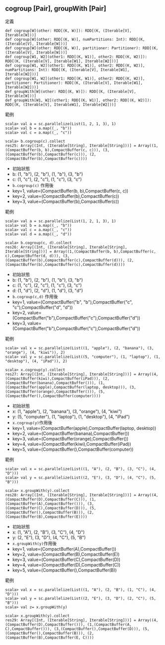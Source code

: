 ## cogroup [Pair], groupWith [Pair]

定義
```
def cogroup[W](other: RDD[(K, W)]): RDD[(K, (Iterable[V], Iterable[W]))]
def cogroup[W](other: RDD[(K, W)], numPartitions: Int): RDD[(K, (Iterable[V], Iterable[W]))]
def cogroup[W](other: RDD[(K, W)], partitioner: Partitioner): RDD[(K, (Iterable[V], Iterable[W]))]
def cogroup[W1, W2](other1: RDD[(K, W1)], other2: RDD[(K, W2)]): RDD[(K, (Iterable[V], Iterable[W1], Iterable[W2]))]
def cogroup[W1, W2](other1: RDD[(K, W1)], other2: RDD[(K, W2)], numPartitions: Int): RDD[(K, (Iterable[V], Iterable[W1], Iterable[W2]))]
def cogroup[W1, W2](other1: RDD[(K, W1)], other2: RDD[(K, W2)], partitioner: Partitioner): RDD[(K, (Iterable[V], Iterable[W1], Iterable[W2]))]
def groupWith[W](other: RDD[(K, W)]): RDD[(K, (Iterable[V], Iterable[W]))]
def groupWith[W1, W2](other1: RDD[(K, W1)], other2: RDD[(K, W2)]): RDD[(K, (Iterable[V], IterableW1], Iterable[W2]))]
```

範例
```
scala> val a = sc.parallelize(List(1, 2, 1, 3), 1)
scala> val b = a.map((_, "b"))
scala> val c = a.map((_, "c"))

scala> b.cogroup(c).collect
res25: Array[(Int, (Iterable[String], Iterable[String]))] = Array((1,(CompactBuffer(b, b),CompactBuffer(c, c))), (3,(CompactBuffer(b),CompactBuffer(c))), (2,(CompactBuffer(b),CompactBuffer(c))))
```
- 初始狀態
 - b: (1, "b"), (2, "b"), (1, "b"), (3, "b")
 - c: (1, "c"), (2, "c"), (1, "c"), (3, "c")
- ```b.cogroup(c)``` 作用後
 - key=1, value=(CompactBuffer(b, b),CompactBuffer(c, c))
 - key=2, value=(CompactBuffer(b),CompactBuffer(c))
 - key=3, value=(CompactBuffer(b),CompactBuffer(c))

範例
```
scala> val a = sc.parallelize(List(1, 2, 1, 3), 1)
scala> val b = a.map((_, "b"))
scala> val c = a.map((_, "c"))
scala> val d = a.map((_, "d"))

scala> b.cogroup(c, d).collect
res26: Array[(Int, (Iterable[String], Iterable[String], Iterable[String]))] = Array((1,(CompactBuffer(b, b),CompactBuffer(c, c),CompactBuffer(d, d))), (3,(CompactBuffer(b),CompactBuffer(c),CompactBuffer(d))), (2,(CompactBuffer(b),CompactBuffer(c),CompactBuffer(d))))
```
- 初始狀態
 - b: (1, "b"), (2, "b"), (1, "b"), (3, "b")
 - c: (1, "c"), (2, "c"), (1, "c"), (3, "c")
 - d: (1, "d"), (2, "d"), (1, "d"), (3, "d")
- ```b.cogroup(c,d)``` 作用後
 - key=1, value=(CompactBuffer("b", "b"),CompactBuffer("c", "c"),CompactBuffer("d", "d"))
 - key=2, value=(CompactBuffer("b"),CompactBuffer("c"),CompactBuffer("d")) 
 - key=3, value=(CompactBuffer("b"),CompactBuffer("c"),CompactBuffer("d")) 

範例
```
scala> val x = sc.parallelize(List((1, "apple"), (2, "banana"), (3, "orange"), (4, "kiwi")), 2)
scala> val y = sc.parallelize(List((5, "computer"), (1, "laptop"), (1, "desktop"), (4, "iPad")), 2)

scala> x.cogroup(y).collect
res27: Array[(Int, (Iterable[String], Iterable[String]))] = Array((4,(CompactBuffer(kiwi),CompactBuffer(iPad))), (2,(CompactBuffer(banana),CompactBuffer())), (1,(CompactBuffer(apple),CompactBuffer(laptop, desktop))), (3,(CompactBuffer(orange),CompactBuffer())), (5,(CompactBuffer(),CompactBuffer(computer))))
```
- 初始狀態
 - x: (1, "apple"), (2, "banana"), (3, "orange"), (4, "kiwi")
 - y: (5, "computer"), (1, "laptop"), (1, "desktop"), (4, "iPad")
- ```x.cogroup(y)```作用後
 - key=1, value=(CompactBuffer(apple),CompactBuffer(laptop, desktop))
 - key=2, value=(CompactBuffer(banana),CompactBuffer())
 - key=3, value=(CompactBuffer(orange),CompactBuffer())
 - key=4, value=(CompactBuffer(kiwi),CompactBuffer(iPad))
 - key=5, value=(CompactBuffer(),CompactBuffer(computer))

範例
```
scala> val x = sc.parallelize(List((1, "A"), (2, "B"), (3, "C"), (4, "D")))
scala> val y = sc.parallelize(List((2, "E"), (3, "D"), (4, "C"), (5, "B")))

scala> x.groupWith(y).collect
res28: Array[(Int, (Iterable[String], Iterable[String]))] = Array((4,(CompactBuffer(D),CompactBuffer(C))), (1,(CompactBuffer(A),CompactBuffer())), (3,(CompactBuffer(C),CompactBuffer(D))), (5,(CompactBuffer(),CompactBuffer(B))), (2,(CompactBuffer(B),CompactBuffer(E))))
```
- 初始狀態
 - x: (1, "A"), (2, "B"), (3, "C"), (4, "D")
 - y: (2, "E"), (3, "D"), (4, "C"), (5, "B")
- ```x.groupWith(y)```作用後
 - key=1, value=(CompactBuffer(A),CompactBuffer())
 - key=2, value=(CompactBuffer(B),CompactBuffer(E))
 - key=3, value=(CompactBuffer(C),CompactBuffer(D))
 - key=4, value=(CompactBuffer(D),CompactBuffer(C))
 - key=5, value=(CompactBuffer(),CompactBuffer(B))
 
範例
```
scala> val x = sc.parallelize(List((1, "A"), (2, "B"), (1, "C"), (4, "D")))
scala> val y = sc.parallelize(List((2, "E"), (3, "D"), (2, "C"), (5, "B")))
scala> val z= x.groupWith(y)

scala> x.groupWith(y).collect
res29: Array[(Int, (Iterable[String], Iterable[String]))] = Array((4,(CompactBuffer(D),CompactBuffer())), (1,(CompactBuffer(A, C),CompactBuffer())), (3,(CompactBuffer(),CompactBuffer(D))), (5,(CompactBuffer(),CompactBuffer(B))), (2,(CompactBuffer(B),CompactBuffer(E, C))))

```
